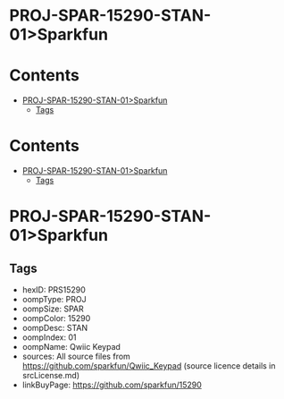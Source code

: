
PROJ-SPAR-15290-STAN-01>Sparkfun
================================

Contents
========

* [PROJ-SPAR-15290-STAN-01>Sparkfun](#proj-spar-15290-stan-01sparkfun)
	* [Tags](#tags)

Contents
========

* [PROJ-SPAR-15290-STAN-01>Sparkfun](#proj-spar-15290-stan-01sparkfun)
	* [Tags](#tags)

# PROJ-SPAR-15290-STAN-01>Sparkfun

## Tags

- hexID: PRS15290
- oompType: PROJ
- oompSize: SPAR
- oompColor: 15290
- oompDesc: STAN
- oompIndex: 01
- oompName: Qwiic Keypad
- sources: All source files from https://github.com/sparkfun/Qwiic_Keypad (source licence details in srcLicense.md)
- linkBuyPage: https://github.com/sparkfun/15290
